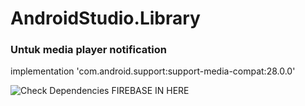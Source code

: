 # AndroidStudio.Library

### Untuk media player notification
implementation 'com.android.support:support-media-compat:28.0.0'

![Check Dependencies FIREBASE IN HERE](https://firebase.google.com/docs/android/setup#available-libraries)

